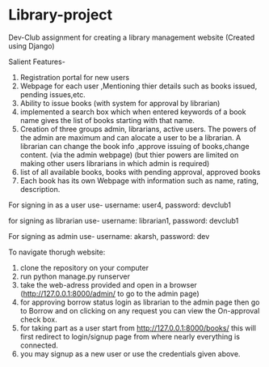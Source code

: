 # Library-project
Dev-Club assignment for creating a library management website
(Created using Django)

Salient Features-
1. Registration portal for new users
2. Webpage for each user ,Mentioning thier details such as books issued, pending issues,etc.
3. Ability to issue books (with system for approval by librarian)
4. implemented a search box which when entered keywords of a book name gives the list of books starting with that name.
5. Creation of three groups admin, librarians, active users. The powers of the admin are maximum and can alocate a user to be a librarian. A librarian can change the book info ,approve issuing of books,change content. (via the admin webpage) (but thier powers are limited on making other users librarians in which admin is required)
7. list of all available books, books with pending approval, approved books
8. Each book has its own Webpage with information such as name, rating, description.

For signing in as a user use-
username: user4,
password: devclub1

for signing as librarian use-
username: librarian1,
password: devclub1

For signing as admin use-
username: akarsh,
password: dev

To navigate thorugh website:
1. clone the repository on your computer
2. run python manage.py runserver
3. take the web-adress provided and open in a browser (http://127.0.0.1:8000/admin/ to go to the admin page) 
4. for approving borrow status login as librarian to the admin page then go to Borrow and on clicking on any request you can view the On-approval check box.
5. for taking part as a user start from http://127.0.0.1:8000/books/ this will first redirect to login/signup page from where nearly everything is connected.
6. you may signup as a new user or use the credentials given above.
